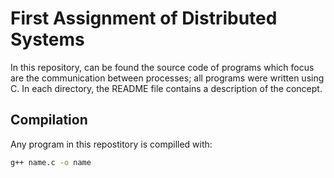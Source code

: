# First Assignment of Distributed Systems
In this repository, can be found the source code of programs which focus are the communication between processes; all programs were written using C. In each directory, the README file contains a description of the concept.

## Compilation
Any program in this repostitory is compilled with:

```sh
g++ name.c -o name
```
